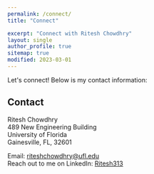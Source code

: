 ```yaml
---
permalink: /connect/
title: "Connect"

excerpt: "Connect with Ritesh Chowdhry"
layout: single
author_profile: true
sitemap: true
modified: 2023-03-01
---  
```


Let's connect! Below is my contact information:

## Contact
Ritesh Chowdhry<br/>
489 New Engineering Building<br/>
University of Florida <br/>
Gainesville, FL, 32601<br/>

Email: [riteshchowdhry@ufl.edu](mailto:riteshchowdhry@ufl.edu)
<br/>
Reach out to me on LinkedIn: [Ritesh313](https://www.linkedin.com/in/ritesh313/)
